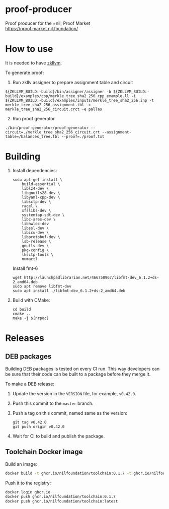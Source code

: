 # proof-producer
Proof producer for the =nil; Proof Market https://proof.market.nil.foundation/
# How to use
It is needed to have [zkllvm](https://raw.githubusercontent.com/NilFoundation/zkllvm).

To generate proof:

1. Run zkllv assigner to prepare assignment table and circuit
```
${ZKLLVM_BUILD:-build}/bin/assigner/assigner -b ${ZKLLVM_BUILD:-build}/examples/cpp/merkle_tree_sha2_256_cpp_example.ll -i ${ZKLLVM_BUILD:-build}/examples/inputs/merkle_tree_sha2_256.inp -t merkle_tree_sha2_256_assignment.tbl -c merkle_tree_sha2_256_circuit.crct -e pallas
```
2. Run proof generator
```
./bin/proof-generator/proof-generator --circuit=./merkle_tree_sha2_256_circuit.crt --assignment-table=/balances_tree.tbl --proof=./proof.txt
```

# Building
1. Install dependencies:
    ```
    sudo apt-get install \
        build-essential \
        liblz4-dev \
        libgnutls28-dev \
        libyaml-cpp-dev \
        libsctp-dev \
        ragel \
        xfslibs-dev \
        systemtap-sdt-dev \
        libc-ares-dev \
        libhwloc-dev
        libssl-dev \
        libicu-dev \
        libprotobuf-dev \
        lsb-release \
        gnutls-dev \
        pkg-config \
        lksctp-tools \
        numactl
    ```

    Install fmt-6
    ```
    wget http://launchpadlibrarian.net/466750967/libfmt-dev_6.1.2+ds-2_amd64.deb
    sudo apt remove libfmt-dev
    sudo apt install ./libfmt-dev_6.1.2+ds-2_amd64.deb
    ```

2. Build with CMake:
    ```mkdir build
    cd build
    cmake ..
    make -j $(nrpoc)
    ```

# Releases

## DEB packages

Building DEB packages is tested on every CI run.
This way developers can be sure that their code can be built to a package
before they merge it.

To make a DEB release:

1.  Update the version in the `VERSION` file, for example, `v0.42.0`.
2.  Push this commit to the `master` branch.
3.  Push a tag on this commit, named same as the version:

    ```
    git tag v0.42.0
    git push origin v0.42.0
    ```

4.  Wait for CI to build and publish the package.

## Toolchain Docker image

Build an image:

```bash
docker build -t ghcr.io/nilfoundation/toolchain:0.1.7 -t ghcr.io/nilfoundation/toolchain:latest .
```

Push it to the registry:

```bash
docker login ghcr.io
docker push ghcr.io/nilfoundation/toolchain:0.1.7
docker push ghcr.io/nilfoundation/toolchain:latest
```
